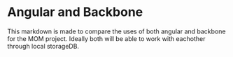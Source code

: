Angular and Backbone
============================

This markdown is made to compare the uses of both angular and backbone for the MOM project.
Ideally both will be able to work with eachother through local storageDB.
